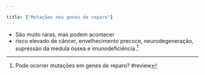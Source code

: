```yaml
---

title: ["Mutações nos genes de reparo"]
---
```

+ São muito raras, mas podem acontecer
+ risco elevado de câncer, envelhecimento precoce, neurodegeneração, supressão da medula óssea e imunodeficiência [^105223]

[^105223]: Pode ocorrer mutações em genes de reparo?
#review 
